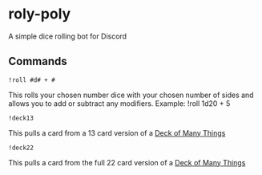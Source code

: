 # roly-poly
A simple dice rolling bot for Discord

## Commands 

```
!roll #d# + #
```
This rolls your chosen number dice with your chosen number of sides and allows you to add or subtract any modifiers.
Example: !roll 1d20 + 5

```
!deck13
```
This pulls a card from a  13 card version of a [Deck of Many Things](https://www.dndbeyond.com/magic-items/deck-of-many-things)


```
!deck22
```
This pulls a card from the full 22 card version of a [Deck of Many Things](https://www.dndbeyond.com/magic-items/deck-of-many-things)
